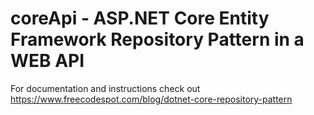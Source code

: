 # coreApi - ASP.NET Core Entity Framework Repository Pattern in a WEB API

For documentation and instructions check out https://www.freecodespot.com/blog/dotnet-core-repository-pattern
